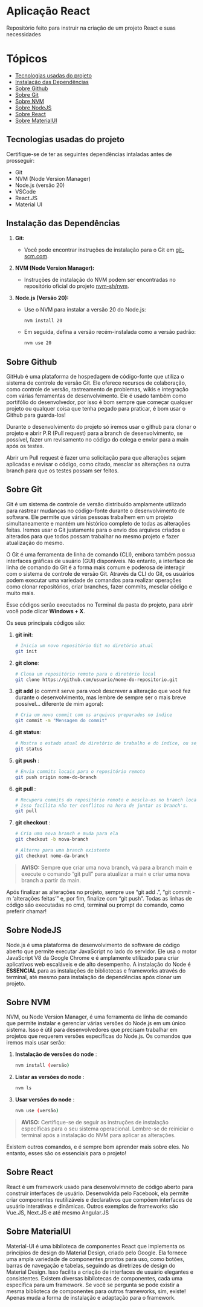 # Aplicação React
Repositório feito para instruir na criação de um projeto React e suas necessidades

# Tópicos
- [Tecnologias usadas do projeto](#tecnologias-usadas-do-projeto)
- [Instalação das Dependências](#instalação-das-dependências)
- [Sobre Github](#sobre-github)
- [Sobre Git](#sobre-git)
- [Sobre NVM](#sobre-nvm)
- [Sobre NodeJS](#sobre-nodejs)
- [Sobre React](#sobre-react)
- [Sobre MaterialUI](#sobre-materialui)


## Tecnologias usadas do projeto
Certifique-se de ter as seguintes dependências intaladas antes de prosseguir:

- Git
- NVM (Node Version Manager)
- Node.js (versão 20)
- VSCode
- React.JS
- Material UI

## Instalação das Dependências

1. **Git:**
   - Você pode encontrar instruções de instalação para o Git em [git-scm.com](https://git-scm.com/).

2. **NVM (Node Version Manager):**
   - Instruções de instalação do NVM podem ser encontradas no repositório oficial do projeto [nvm-sh/nvm](https://github.com/coreybutler/nvm-windows/releases).

3. **Node.js (Versão 20):**
   - Use o NVM para instalar a versão 20 do Node.js:
     ```bash
     nvm install 20
     ```
   - Em seguida, defina a versão recém-instalada como a versão padrão:
     ```bash
     nvm use 20
     ```
 

## Sobre Github
GitHub é uma plataforma de hospedagem de código-fonte que utiliza o sistema de controle de versão Git. Ele oferece recursos de colaboração, como controle de versão, rastreamento de problemas, wikis e integração com várias ferramentas de desenvolvimento. Ele é usado também como portifólio do desenvolvedor, por isso é bom sempre que começar qualquer projeto ou qualquer coisa que tenha pegado para praticar, é bom usar o Github para guarda-los!

Durante o desenvolvimento do projeto só iremos usar o github para clonar o projeto e abrir P.R (Pull request) para a branch de desenvolvimento, se possível, fazer um revisamento no código do colega e enviar para a main após os testes.

Abrir um Pull request é fazer uma solicitação para que alterações sejam aplicadas e revisar o código, como citado, mesclar as alterações na outra branch para que os testes possam ser feitos.

## Sobre Git
Git é um sistema de controle de versão distribuído amplamente utilizado para rastrear mudanças no código-fonte durante o desenvolvimento de software. Ele permite que várias pessoas trabalhem em um projeto simultaneamente e mantém um histórico completo de todas as alterações feitas. Iremos usar o Git justamente para o envio dos arquivos criados e alterados para que todos possam trabalhar no mesmo projeto e fazer atualização do mesmo. 

O Git é uma ferramenta de linha de comando (CLI), embora também possua interfaces gráficas de usuário (GUI) disponíveis. No entanto, a interface de linha de comando do Git é a forma mais comum e poderosa de interagir com o sistema de controle de versão Git. Através da CLI do Git, os usuários podem executar uma variedade de comandos para realizar operações como clonar repositórios, criar branches, fazer commits, mesclar código e muito mais.

Esse códigos serão executados no Terminal da pasta do projeto, para abrir você pode clicar **Windows + X**.

Os seus principais códigos são:
1. **git init**:
   ```bash
   # Inicia um novo repositório Git no diretório atual
   git init
   ```
2. **git clone**:
   ```bash
   # Clona um repositório remoto para o diretório local
   git clone https://github.com/usuario/nome-do-repositorio.git
   ```
3. **git add** (o commit serve para você descrever a alteração que você fez durante o desenvolvimento, mas lembre de sempre ser o mais breve possível... diferente de mim agora):
   ```bash
   # Cria um novo commit com os arquivos preparados no índice
   git commit -m "Mensagem do commit"
   ```
4. **git status**:
   ```bash
   # Mostra o estado atual do diretório de trabalho e do índice, ou seja, o que foi adicionado ou não.
   git status
   ```
5. **git push** :
   ```bash
   # Envia commits locais para o repositório remoto
   git push origin nome-do-branch
   ```
6. **git pull** :
   ```bash
   # Recupera commits do repositório remoto e mescla-os no branch local, ou seja, puxa todas as atualizações mais recentes.
   # Isso facilita não ter conflitos na hora de juntar as branch's.
   git pull
   ```
7. **git checkout** :
   ```bash
   # Cria uma nova branch e muda para ela
   git checkout -b nova-branch

   # Alterna para uma branch existente
   git checkout nome-da-branch
   ```

> **AVISO:** Sempre que criar uma nova branch, vá para a branch main e execute o comando “git pull” para atualizar a main e criar uma nova branch a partir da main.

Após finalizar as alterações no projeto, sempre use “git add .”, “git commit -m ‘alterações feitas’” e, por fim, finalize com “git push”. Todas as linhas de código são executadas no cmd, terminal ou prompt de comando, como preferir chamar!


## Sobre NodeJS
Node.js é uma plataforma de desenvolvimento de software de código aberto que permite executar JavaScript no lado do servidor. Ele usa o motor JavaScript V8 da Google Chrome e é amplamente utilizado para criar aplicativos web escaláveis e de alto desempenho.
A instalação do Node é **ESSENCIAL** para as instalações de bibliotecas e frameworks através do terminal, até mesmo para instalação de dependências após clonar um projeto.

## Sobre NVM
NVM, ou Node Version Manager, é uma ferramenta de linha de comando que permite instalar e gerenciar várias versões do Node.js em um único sistema. Isso é útil para desenvolvedores que precisam trabalhar em projetos que requerem versões específicas do Node.js.
Os comandos que iremos mais usar serão:

1. **Instalação de versões do node** :
   ```bash
   nvm install (versão)
   ```

2. **Listar as versões do node** :
   ```bash
   nvm ls
   ```

3. **Usar versões do node** :
   ```bash
   nvm use (versão)
   ```

> **AVISO:** Certifique-se de seguir as instruções de instalação específicas para o seu sistema operacional. Lembre-se de reiniciar o terminal após a instalação do NVM para aplicar as alterações.

Existem outros comandos, e é sempre bom aprender mais sobre eles. No entanto, esses são os essenciais para o projeto!


## Sobre React
React é um framework usado para desenvolvimneto de código aberto para construir interfaces de usuário. Desenvolvida pelo Facebook, ela permite criar componentes reutilizáveis e declarativos que compõem interfaces de usuário interativas e dinâmicas. Outros exemplos de frameworks são Vue.JS, Next.JS e até mesmo Angular.JS


## Sobre MaterialUI
Material-UI é uma biblioteca de componentes React que implementa os princípios de design do Material Design, criado pelo Google. Ela fornece uma ampla variedade de componentes prontos para uso, como botões, barras de navegação e tabelas, seguindo as diretrizes de design do Material Design. Isso facilita a criação de interfaces de usuário elegantes e consistentes. Existem diversas bibliotecas de componentes, cada uma específica para um framework. Se você se pergunta se pode existir a mesma biblioteca de componentes para outros frameworks, sim, existe! Apenas muda a forma de instalação e adaptação para o framework.

